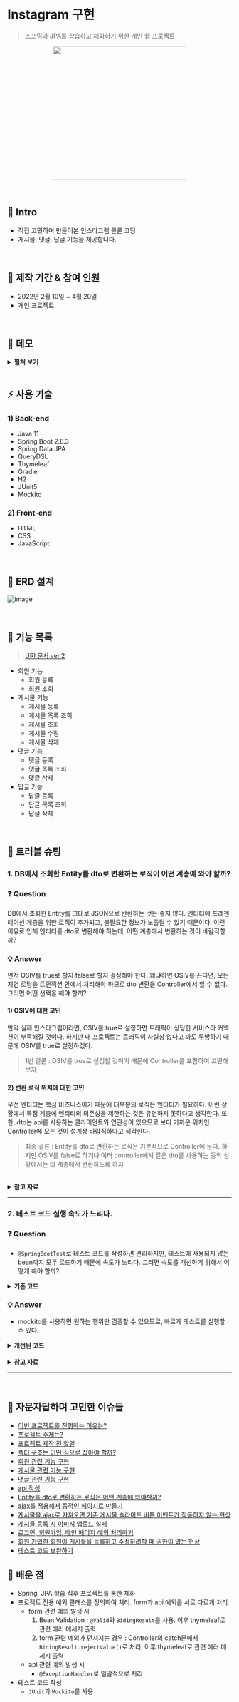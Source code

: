 # Instagram 구현
> 스프링과 JPA를 학습하고 체화하기 위한 개인 웹 프로젝트
<p align="center"><img src="https://user-images.githubusercontent.com/87891581/165957434-b4f0ae25-853a-4757-aa2e-6a9386edd949.png" width="300" height="300"></p>

</br>

## :bookmark: Intro
- 직접 고민하며 만들어본 인스타그램 클론 코딩
- 게시물, 댓글, 답글 기능을 제공합니다.

</br>

## :calendar: 제작 기간 & 참여 인원
- 2022년 2월 10일 ~ 4월 20일
- 개인 프로젝트

</br>

## :eyes: 데모
<details>
<summary><b>펼쳐 보기</b></summary>
<div markdown="1">

|회원가입|로그인|
|:--:|:--:|
|<img src="https://user-images.githubusercontent.com/87891581/166108709-0b3d10bb-ac69-48ca-b46b-e4923a132e22.gif" width="370" height="300">|<img src="https://user-images.githubusercontent.com/87891581/166108738-fae2f9d1-bfca-4422-a56e-e690ff961fdd.gif" width="370" height="300">|

|게시물 더보기|닉네임으로 회원 검색|
|:--:|:--:|
|<img src="https://user-images.githubusercontent.com/87891581/166108747-b13fbfaf-649f-4ab0-92e5-dcfce4252e43.gif" width="370" height="300">|<img src="https://user-images.githubusercontent.com/87891581/166108753-fd2308e3-f32e-46c5-a984-76a5b48b6fbd.gif" width="370" height="300">|

|게시물 등록|게시물 수정|
|:--:|:--:|
|<img src="https://user-images.githubusercontent.com/87891581/166108741-0705ce3f-3552-4371-9836-3e9d4b5f88b1.gif" width="370" height="300">|<img src="https://user-images.githubusercontent.com/87891581/166108740-b6e3a5ba-2fd8-430d-b69b-c2f055cdea78.gif" width="370" height="300">|

|댓글 등록 및 삭제|답글 등록 및 삭제|
|:--:|:--:|
|<img src="https://user-images.githubusercontent.com/87891581/166108745-4f148f7e-fa8f-41b5-a2e3-83ebff3cb52c.gif" width="370" height="300">|<img src="https://user-images.githubusercontent.com/87891581/166108731-e702bcf4-de5f-41f2-a9ff-37b2dbc8536d.gif" width="370" height="300">|

</div>
</details>

</br>

## :zap: 사용 기술
### 1) Back-end
- Java 11
- Spring Boot 2.6.3
- Spring Data JPA
- QueryDSL
- Thymeleaf
- Gradle
- H2
- JUnit5
- Mockito

### 2) Front-end
- HTML
- CSS
- JavaScript

</br>

## :pushpin: ERD 설계

![image](https://user-images.githubusercontent.com/87891581/166134604-5b94d7e3-c4ca-4adf-b77e-9fd702e81ad1.png)

</br>

## :page_facing_up: 기능 목록
> [URI 문서 ver.2](https://github.com/JunYoung-C/Instagram/wiki/URI-%EB%AC%B8%EC%84%9C-ver.2)

- 회원 기능
  - 회원 등록
  - 회원 조회
- 게시물 기능
  - 게시물 등록
  - 게시물 목록 조회
  - 게시물 조회
  - 게시물 수정
  - 게시물 삭제
- 댓글 기능
  - 댓글 등록
  - 댓글 목록 조회
  - 댓글 삭제
- 답글 기능
  - 답글 등록
  - 답글 목록 조회
  - 답글 삭제

</br>

## :mag_right: 트러블 슈팅
### 1. DB에서 조회한 Entity를 dto로 변환하는 로직이 어떤 계층에 와야 할까?
### :question: Question
DB에서 조회한 Entity를 그대로 JSON으로 반환하는 것은 좋지 않다. 엔티티에 프레젠테이션 계층을 위한 로직이 추가되고, 불필요한 정보가 노출될 수 있기 때문이다. 이런 이유로 인해 엔티티를 dto로 변환해야 하는데, 어떤 계층에서 변환하는 것이 바람직할까?

### :bulb: Answer
먼저 OSIV를 true로 할지 false로 할지 결정해야 한다. 왜냐하면 OSIV를 끈다면, 모든 지연 로딩을 트랜잭션 안에서 처리해야 하므로 dto 변환을 Controller에서 할 수 없다. 그러면 어떤 선택을 해야 할까?
#### 1) OSIV에 대한 고민
만약 실제 인스타그램이라면, OSIV를 true로 설정하면 트래픽이 상당한 서비스라 커넥션이 부족해질 것이다. 하지만 내 프로젝트는 트래픽이 사실상 없다고 봐도 무방하기 때문에 OSIV를 true로 설정하겠다.
> 1번 결론 : OSIV를 true로 설정할 것이기 때문에 Controller를 포함하여 고민해보자
#### 2) 변환 로직 위치에 대한 고민
우선 엔티티는 핵심 비즈니스이기 때문에 대부분의 로직은 엔티티가 필요하다. 이런 상황에서 특정 계층에 엔티티의 의존성을 제한하는 것은 유연하지 못하다고 생각한다. 또한, dto는 api를 사용하는 클라이언트와 연관성이 있으므로 보다 가까운 위치인 Controller에 오는 것이 설계상 바람직하다고 생각한다.

> 최종 결론 : Entity를 dto로 변환하는 로직은 기본적으로 Controller에 둔다. 하지만 OSIV를 false로 하거나 여러 controller에서 같은 dto를 사용하는 등의 상황에서는 타 계층에서 변환하도록 하자

</br>

<details>
<summary><b>참고 자료</b></summary>
<div markdown="1">

- [Dto 사용시기에 대한 질문 - 인프런 | 질문 & 답변 (inflearn.com)](https://www.inflearn.com/questions/139564)
- [DTO 변환 시 우아한형제들은 어떻게 처리하시나요? - 인프런 | 질문 & 답변 (inflearn.com)](https://www.inflearn.com/questions/15292)
- [dto의 layer에대해 질문 드립니다. - 인프런 | 질문 & 답변 (inflearn.com)](https://www.inflearn.com/questions/53023)
- [궁금합니다. - 인프런 | 질문 & 답변 (inflearn.com)](https://www.inflearn.com/questions/30618)

</div>
</details>
<div markdown="1">

---

### 2. 테스트 코드 실행 속도가 느리다.
### :question: Question
- `@SpringBootTest`로 테스트 코드를 작성하면 편리하지만, 테스트에 사용되지 않는 bean까지 모두 로드하기 때문에 속도가 느리다. 그러면 속도를 개선하기 위해서 어떻게 해야 할까?
<details>
<summary><b>기존 코드</b></summary>

``` java
@SpringBootTest
@Transactional
class MemberServiceTest {

    @Autowired
    MemberService memberService;

    @Autowired
    MemberRepository memberRepository;

    // 이하 생략
   
    @DisplayName("회원가입 - 별명 중복으로 인한 실패")
    @Test
    public void signUp_fail() {
        //given
        MemberDto memberDto =
                new MemberDto("email@naver.com", "이름", "junyoung", null);

        //when
        //then
        assertThatThrownBy(() -> memberService.signUp(memberDto))
                .isInstanceOf(CustomFormException.class);
    }

   // 이하 생략
} 
```

</div>
</details>


### :bulb: Answer
- mockito를 사용하면 원하는 행위만 검증할 수 있으므로, 빠르게 테스트를 실행할 수 있다.

<details>
<summary><b>개선된 코드</b></summary>
<div markdown="1">

```java
@ExtendWith(MockitoExtension.class)
class MemberServiceTest {

    @InjectMocks
    MemberService memberService;

    @Mock
    MemberRepository memberRepository;

    @DisplayName("회원가입")
    @Nested
    class signUpTest {
        // 이하 생략
  
        @DisplayName("실패 - 닉네임 중복")
        @Test
        void failByDuplicateNickname() {
            //given
            String nickname = "nickname";
            Member member = new Member(
                    Privacy.create("1234", "01011111111"),
                    nickname,
                    "name");

            when(memberRepository.findByNickname(nickname))
                    .thenReturn(Optional.of(member));

            MemberDto memberDto =
                    new MemberDto("email@naver.com", "name", "nickname", "1234");

            //when
            //then
            assertThatThrownBy(() -> memberService.signUp(memberDto))
                    .isExactlyInstanceOf(DuplicateNicknameException.class);
        }
  
        // 이하 생략
    }
  
    // 이하 생략
}
```

</div>
</details>

</br>

<details>
<summary><b>참고 자료</b></summary>
<div markdown="1">

- [7가지 유닛테스트 네이밍](https://it-is-mine.tistory.com/3)
- [Spring TEST 종류](https://lalwr.blogspot.com/2019/09/spring-test.html)
- [Spring Guide - 테스트 전략](https://cheese10yun.github.io/spring-guide-test-1/)
- [JUnit5 완벽 가이드](https://donghyeon.dev/junit/2021/04/11/JUnit5-%EC%99%84%EB%B2%BD-%EA%B0%80%EC%9D%B4%EB%93%9C/)
- [mockito 사용법](https://jdm.kr/blog/222)
- [Mockito 사용하기1](https://velog.io/@znftm97/Mockito-%EC%82%AC%EC%9A%A9%ED%95%98%EA%B8%B01)
</div>
</details>

---

</br>

## :file_folder: 자문자답하며 고민한 이슈들
- [이번 프로젝트를 진행하는 이유는?](https://github.com/JunYoung-C/Instagram/issues/1)
- [프로젝트 주제는?](https://github.com/JunYoung-C/Instagram/issues/3)
- [프로젝트 제작 전 할일](https://github.com/JunYoung-C/Instagram/issues/4)
- [폴더 구조는 어떤 식으로 잡아야 할까?](https://github.com/JunYoung-C/Instagram/issues/9)
- [회원 관련 기능 구현](https://github.com/JunYoung-C/Instagram/issues/15)
- [게시물 관련 기능 구현](https://github.com/JunYoung-C/Instagram/issues/16)
- [댓글 관련 기능 구현](https://github.com/JunYoung-C/Instagram/issues/17)
- [api 작성](https://github.com/JunYoung-C/Instagram/issues/22)
- [Entity를 dto로 변환하는 로직은 어떤 계층에 와야할까?](https://github.com/JunYoung-C/Instagram/issues/24)
- [ajax를 적용해서 동적인 페이지로 만들기](https://github.com/JunYoung-C/Instagram/issues/29)
- [게시물을 ajax로 가져오면 기존 게시물 슬라이드 버튼 이벤트가 작동하지 않는 현상](https://github.com/JunYoung-C/Instagram/issues/30)
- [게시물 등록 시 이미지 업로드 실패](https://github.com/JunYoung-C/Instagram/issues/34)
- [로그인, 회원가입, 메인 페이지 예외 처리하기](https://github.com/JunYoung-C/Instagram/issues/38)
- [회원 가입한 회원이 게시물을 등록하고 수정하려할 때 권한이 없는 현상](https://github.com/JunYoung-C/Instagram/issues/40)
- [테스트 코드 보완하기](https://github.com/JunYoung-C/Instagram/issues/43)

## :closed_book: 배운 점
- Spring, JPA 학습 직후 프로젝트를 통한 체화
- 프로젝트 전용 예외 클래스를 정의하여 처리. form과 api 예외를 서로 다르게 처리.
  - form 관련 예외 발생 시
    1. Bean Validation : `@Valid`와 `BidingResult`를 사용. 이후 thymeleaf로 관련 에러 메세지 출력
    2. form 관련 예외가 던져지는 경우 : Controller의 catch문에서 `BidingResult.rejectValue()`로 처리. 이후 thymeleaf로 관련 에러 메세지 출력
  - api 관련 예외 발생 시
    - `@ExceptionHandler`로 일괄적으로 처리
- 테스트 코드 작성
  - `JUnit`과 `Mockito`를 사용
